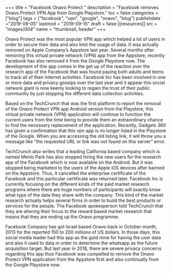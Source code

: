 +++
title = "Facebook Onavo Protect "
description = "Facebook removes Onavo Protect VPN App from Google Playstore."
toc = false
categories = ["blog"]
tags = ["facebook", "vpn", "google", "onavo", "blog"]
publishdate ="2019-09-05"
lastmod = "2019-09-15"
draft = false
[[resources]]
  src = "images/*004*"
  name = "thumbnail, header"
+++



Onavo Protect was the most popular VPN app which helped a lot of users in order to secure their data and also limit the usage of data. It was actually removed on Apple Company’s Appstore last year. Several months after removing this virtual private network (VPN) app from the Appstore, recently Facebook has also removed it from the Google Playstore now. The development of this app comes in the get up of the reaction over the research app of the Facebook that was found paying both adults and teens to track all of their internet activities. Facebook Inc has been involved in one or more data and privacy gossips over the last year and it appear this social network giant is now keenly looking to regain the trust of their public community by just stopping the different data collection activities. 

Based on the TechCrunch that was the first platform to report the removal of the Onavo Protect VPN app Android version from the Playstore, this virtual private network (VPN) application will continue to function the current users from the time being to provide them an extraordinary chance to find the necessary replacement of the application. Recently, Gadgets 360 has given a confirmation that this vpn app is no longer listed in the Playstore of the Google. When you are accessing the old listing link, it will throw you a message like “the requested URL or link was not found on this server” error. 

TechCrunch also writes that a leading California based company which is named Menlo Park has also stopped hiring the new users for the research app of the Facebook which is now available on the Android. But it was stopped being marketed to the users of the Apple iOS devices after banned on the Appstore. Thus, it cancelled the enterprise certificate of the Facebook and this particular certificate was returned later. 
Facebook Inc is currently focusing on the different kinds of the paid market research programs where there are huge numbers of participants will exactly know what type of the data they share with the company. This kind of the market research actually helps several firms in order to build the best products or services for the people. The Facebook spokesperson told TechCrunch that they are altering their focus to the reward based market research that means that they are ending up the Onavo programme.

Facebook Company has got Israel based Onavo back in October month, 2013 for the reported 150 to 200 millions of US dollars. In those days, this social media leader had this app as the gold mine for having the user data and also it used to data in order to determine the whatsapp as the future acquisition target. But last year in 2018, there are severe privacy concerns regarding this app thus Facebook was compelled to remove the Onavo Protect VPN application from the Appstore first and also continually from the Google Playstore now. 
